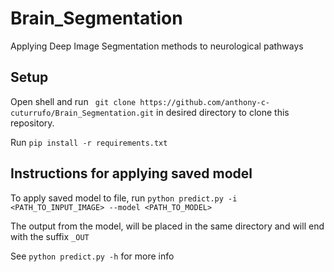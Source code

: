 # Brain_Segmentation
Applying Deep Image Segmentation methods to neurological pathways

## Setup
  Open shell and run ` git clone https://github.com/anthony-c-cuturrufo/Brain_Segmentation.git` in desired directory to clone this repository.  
  
  Run `pip install -r requirements.txt` 

## Instructions for applying saved model 
  To apply saved model to file, run `python predict.py -i <PATH_TO_INPUT_IMAGE> --model <PATH_TO_MODEL>` 
  
  The output from the model, will be placed in the same directory and will end with the suffix `_OUT` 
  
  See `python predict.py -h` for more info 
